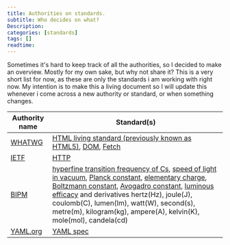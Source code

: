 ```yaml
---
title: Authorities on standards.
subtitle: Who decides on what?
Description:
categories: [standards]
tags: []
readtime: 
---
```


Sometimes it's hard to keep track of all the authorities, so I decided to make an overview. Mostly for my own sake, but why not share it? This is a very short list for now, as these are only the standards i am working with right now. My intention is to make this a living document so I will update this whenever i come across a new authority or standard, or when something changes.   

| Authority name | Standard(s) |
|---|---|
| [WHATWG](https://spec.whatwg.org/) | [HTML living standard (previously known as HTML5)](https://html.spec.whatwg.org/multipage/), [DOM](https://dom.spec.whatwg.org/), [Fetch](https://fetch.spec.whatwg.org/) |
| [IETF](https://www.ietf.org/) | [HTTP](https://tools.ietf.org/html/rfc7231) |
| [BIPM](https://www.bipm.org) | [hyperfine transition frequency of Cs](https://www.bipm.org/en/measurement-units/), [speed of light in vacuum](https://www.bipm.org/en/measurement-units/), [Planck constant](https://www.bipm.org/en/measurement-units/), [elementary charge](https://www.bipm.org/en/measurement-units/), [Boltzmann constant](https://www.bipm.org/en/measurement-units/), [Avogadro constant](https://www.bipm.org/en/measurement-units/), [luminous efficacy](https://www.bipm.org/en/measurement-units/) and derivatives hertz(Hz), joule(J), coulomb(C), lumen(lm), watt(W), second(s), metre(m), kilogram(kg), ampere(A), kelvin(K), mole(mol), candela(cd) |
|[YAML.org](https://yaml.org)|[YAML spec](https://yaml.org/spec/1.2/spec.html)|
